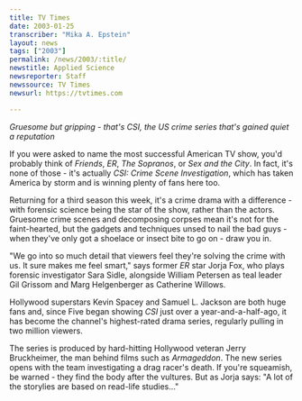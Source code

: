 ```yaml
---
title: TV Times
date: 2003-01-25
transcriber: "Mika A. Epstein"
layout: news
tags: ["2003"]
permalink: /news/2003/:title/
newstitle: Applied Science
newsreporter: Staff
newssource: TV Times
newsurl: https://tvtimes.com

---
```


*Gruesome but gripping - that's CSI, the US crime series that's gained quiet a reputation*

If you were asked to name the most successful American TV show, you'd probably think of *Friends*, *ER*, *The Sopranos*, or *Sex and the City*. In fact, it's none of those - it's actually *CSI: Crime Scene Investigation*, which has taken America by storm and is winning plenty of fans here too.

Returning for a third season this week, it's a crime drama with a difference - with forensic science being the star of the show, rather than the actors. Gruesome crime scenes and decomposing corpses mean it's not for the faint-hearted, but the gadgets and techniques unsed to nail the bad guys - when they've only got a shoelace or insect bite to go on - draw you in.

"We go into so much detail that viewers feel they're solving the crime with us. It sure makes me feel smart," says former *ER* star Jorja Fox, who plays forensic investigator Sara Sidle, alongside William Petersen as teal leader Gil Grissom and Marg Helgenberger as Catherine Willows.

Hollywood superstars Kevin Spacey and Samuel L. Jackson are both huge fans and, since Five began showing *CSI* just over a year-and-a-half-ago, it has become the channel's highest-rated drama series, regularly pulling in two million viewers.

The series is produced by hard-hitting Hollywood veteran Jerry Bruckheimer, the man behind films such as *Armageddon*. The new series opens with the team investigating a drag racer's death. If you're squeamish, be warned - they find the body after the vultures. But as Jorja says: "A lot of the storylies are based on read-life studies..."
